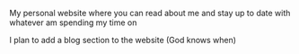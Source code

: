 My personal website where you can read about me and stay up to date with whatever am spending my time on

I plan to add a blog section to the website (God knows when)
